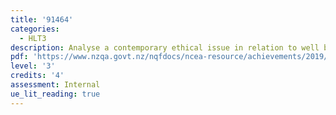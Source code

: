 ```yaml
---
title: '91464'
categories:
  - HLT3
description: Analyse a contemporary ethical issue in relation to well being
pdf: 'https://www.nzqa.govt.nz/nqfdocs/ncea-resource/achievements/2019/as91464.pdf'
level: '3'
credits: '4'
assessment: Internal
ue_lit_reading: true
---
```


